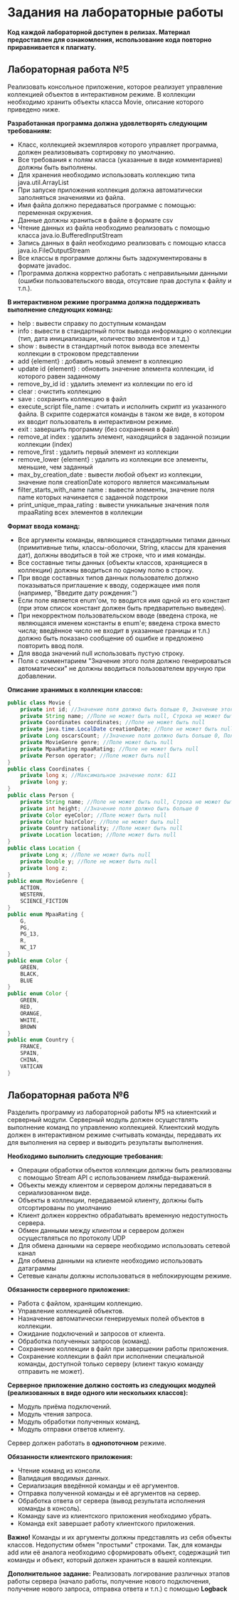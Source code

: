 # Задания на лабораторные работы

**Код каждой лабораторной доступен в релизах. Материал предоставлен для ознакомления, использование кода повторно приравнивается к плагиату.**

## Лабораторная работа №5
Реализовать консольное приложение, которое реализует управление коллекцией объектов в интерактивном режиме. В коллекции необходимо хранить объекты класса Movie, описание которого приведено ниже.

**Разработанная программа должна удовлетворять следующим требованиям:**

+ Класс, коллекцией экземпляров которого управляет программа, должен реализовывать сортировку по умолчанию.
+ Все требования к полям класса (указанные в виде комментариев) должны быть выполнены.
+ Для хранения необходимо использовать коллекцию типа java.util.ArrayList
+ При запуске приложения коллекция должна автоматически заполняться значениями из файла.
+ Имя файла должно передаваться программе с помощью: переменная окружения.
+ Данные должны храниться в файле в формате csv
+ Чтение данных из файла необходимо реализовать с помощью класса java.io.BufferedInputStream
+ Запись данных в файл необходимо реализовать с помощью класса java.io.FileOutputStream
+ Все классы в программе должны быть задокументированы в формате javadoc.
+ Программа должна корректно работать с неправильными данными (ошибки пользовательского ввода, отсутсвие прав доступа к файлу и т.п.).

**В интерактивном режиме программа должна поддерживать выполнение следующих команд:**
+ help : вывести справку по доступным командам
+ info : вывести в стандартный поток вывода информацию о коллекции (тип, дата инициализации, количество элементов и т.д.)
+ show : вывести в стандартный поток вывода все элементы коллекции в строковом представлении
+ add {element} : добавить новый элемент в коллекцию
+ update id {element} : обновить значение элемента коллекции, id которого равен заданному
+ remove_by_id id : удалить элемент из коллекции по его id
+ clear : очистить коллекцию
+ save : сохранить коллекцию в файл
+ execute_script file_name : считать и исполнить скрипт из указанного файла. В скрипте содержатся команды в таком же виде, в котором их вводит пользователь в интерактивном режиме.
+ exit : завершить программу (без сохранения в файл)
+ remove_at index : удалить элемент, находящийся в заданной позиции коллекции (index)
+ remove_first : удалить первый элемент из коллекции
+ remove_lower {element} : удалить из коллекции все элементы, меньшие, чем заданный
+ max_by_creation_date : вывести любой объект из коллекции, значение поля creationDate которого является максимальным
+ filter_starts_with_name name : вывести элементы, значение поля name которых начинается с заданной подстроки
+ print_unique_mpaa_rating : вывести уникальные значения поля mpaaRating всех элементов в коллекции

**Формат ввода команд:**

+ Все аргументы команды, являющиеся стандартными типами данных (примитивные типы, классы-оболочки, String, классы для хранения дат), должны вводиться в той же строке, что и имя команды.
+ Все составные типы данных (объекты классов, хранящиеся в коллекции) должны вводиться по одному полю в строку.
+ При вводе составных типов данных пользователю должно показываться приглашение к вводу, содержащее имя поля (например, "Введите дату рождения:")
+ Если поле является enum'ом, то вводится имя одной из его констант (при этом список констант должен быть предварительно выведен).
+ При некорректном пользовательском вводе (введена строка, не являющаяся именем константы в enum'е; введена строка вместо числа; введённое число не входит в указанные границы и т.п.) должно быть показано сообщение об ошибке и предложено повторить ввод поля.
+ Для ввода значений null использовать пустую строку.
+ Поля с комментарием "Значение этого поля должно генерироваться автоматически" не должны вводиться пользователем вручную при добавлении.

**Описание хранимых в коллекции классов:**
```java
public class Movie {
    private int id; //Значение поля должно быть больше 0, Значение этого поля должно быть уникальным, Значение этого поля должно генерироваться автоматически
    private String name; //Поле не может быть null, Строка не может быть пустой
    private Coordinates coordinates; //Поле не может быть null
    private java.time.LocalDate creationDate; //Поле не может быть null, Значение этого поля должно генерироваться автоматически
    private Long oscarsCount; //Значение поля должно быть больше 0, Поле может быть null
    private MovieGenre genre; //Поле может быть null
    private MpaaRating mpaaRating; //Поле не может быть null
    private Person operator; //Поле может быть null
}
public class Coordinates {
    private long x; //Максимальное значение поля: 611
    private long y;
}
public class Person {
    private String name; //Поле не может быть null, Строка не может быть пустой
    private int height; //Значение поля должно быть больше 0
    private Color eyeColor; //Поле может быть null
    private Color hairColor; //Поле не может быть null
    private Country nationality; //Поле может быть null
    private Location location; //Поле может быть null
}
public class Location {
    private Long x; //Поле не может быть null
    private Double y; //Поле не может быть null
    private long z;
}
public enum MovieGenre {
    ACTION,
    WESTERN,
    SCIENCE_FICTION
}
public enum MpaaRating {
    G,
    PG,
    PG_13,
    R,
    NC_17
}
public enum Color {
    GREEN,
    BLACK,
    BLUE
}
public enum Color {
    GREEN,
    RED,
    ORANGE,
    WHITE,
    BROWN
}
public enum Country {
    FRANCE,
    SPAIN,
    CHINA,
    VATICAN
}
```

## Лабораторная работа №6
Разделить программу из лабораторной работы №5 на клиентский и серверный модули. Серверный модуль должен осуществлять выполнение команд по управлению коллекцией. Клиентский модуль должен в интерактивном режиме считывать команды, передавать их для выполнения на сервер и выводить результаты выполнения.

**Необходимо выполнить следующие требования:**
+ Операции обработки объектов коллекции должны быть реализованы с помощью Stream API с использованием лямбда-выражений.
+ Объекты между клиентом и сервером должны передаваться в сериализованном виде.
+ Объекты в коллекции, передаваемой клиенту, должны быть отсортированы по умолчанию
+ Клиент должен корректно обрабатывать временную недоступность сервера.
+ Обмен данными между клиентом и сервером должен осуществляться по протоколу UDP
+ Для обмена данными на сервере необходимо использовать сетевой канал
+ Для обмена данными на клиенте необходимо использовать датаграммы
+ Сетевые каналы должны использоваться в неблокирующем режиме.

**Обязанности серверного приложения:**
+ Работа с файлом, хранящим коллекцию.
+ Управление коллекцией объектов.
+ Назначение автоматически генерируемых полей объектов в коллекции.
+ Ожидание подключений и запросов от клиента.
+ Обработка полученных запросов (команд).
+ Сохранение коллекции в файл при завершении работы приложения.
+ Сохранение коллекции в файл при исполнении специальной команды, доступной только серверу (клиент такую команду отправить не может).

**Серверное приложение должно состоять из следующих модулей (реализованных в виде одного или нескольких классов):**
+ Модуль приёма подключений.
+ Модуль чтения запроса.
+ Модуль обработки полученных команд.
+ Модуль отправки ответов клиенту.

Сервер должен работать в **однопоточном** режиме.

**Обязанности клиентского приложения:**
+ Чтение команд из консоли. 
+ Валидация вводимых данных. 
+ Сериализация введённой команды и её аргументов. 
+ Отправка полученной команды и её аргументов на сервер. 
+ Обработка ответа от сервера (вывод результата исполнения команды в консоль). 
+ Команду save из клиентского приложения необходимо убрать. 
+ Команда exit завершает работу клиентского приложения.

**Важно!** Команды и их аргументы должны представлять из себя объекты классов. Недопустим обмен "простыми" строками. Так, для команды add или её аналога необходимо сформировать объект, содержащий тип команды и объект, который должен храниться в вашей коллекции.

**Дополнительное задание:**
Реализовать логирование различных этапов работы сервера (начало работы, получение нового подключения, получение нового запроса, отправка ответа и т.п.) с помощью **Logback**
